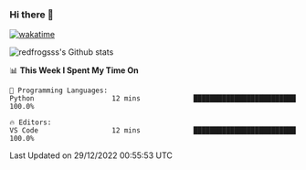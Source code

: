 ### Hi there 👋

[![wakatime](https://wakatime.com/badge/user/2cbd8003-b8b8-4565-92d7-ad9c23ff1846.svg)](https://wakatime.com/@2cbd8003-b8b8-4565-92d7-ad9c23ff1846)

<img src="https://github-readme-stats.vercel.app/api?username=redfrogsss&show_icons=true" alt="redfrogsss's Github stats"></img>

<!--START_SECTION:waka-->
📊 **This Week I Spent My Time On** 

```text
💬 Programming Languages: 
Python                   12 mins             █████████████████████████   100.0%

🔥 Editors: 
VS Code                  12 mins             █████████████████████████   100.0%

```


 Last Updated on 29/12/2022 00:55:53 UTC
<!--END_SECTION:waka-->
